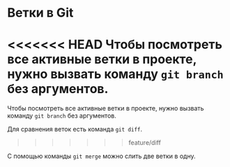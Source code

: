 # Ветки в Git 

<<<<<<< HEAD
Чтобы посмотреть все активные ветки в проекте, нужно вызвать команду `git branch` без аргументов.
=======
Чтобы посмотреть все активные ветки в проекте, нужно вызвать команду `git branch` без аргументов.

Для сравнения веток есть команда `git diff`. 
>>>>>>> feature/diff

С помощью команды `git merge` можно слить две ветки в одну. 